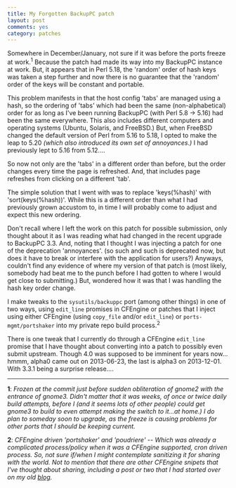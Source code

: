 ```yaml
---
title: My Forgotten BackupPC patch
layout: post
comments: yes
category: patches
---
```


Somewhere in December/January, not sure if it was before the ports freeze at work.<sup>1</sup>  Because the patch had made
its way into my BackupPC instance at work.  But, it appears that in Perl 5.18, the 'random' order of hash keys was taken a
step further and now there is no guarantee that the 'random' order of the keys will be constant and portable.

This problem manifests in that the host config 'tabs' are managed using a hash, so the ordering of 'tabs' which had been
the same (non-alphabetical) order for as long as I've been running BackupPC (with Perl 5.8 -> 5.16) had been the same
everywhere.  This also includes different computers and operating systems (Ubuntu, Solaris, and FreeBSD.)  But, when
FreeBSD changed the default version of Perl from 5.16 to 5.18, I opted to make the leap to 5.20 *(which also introduced its
own set of annoyances.)*  I had previously lept to 5.16 from 5.12....

So now not only are the 'tabs' in a different order than before, but the order changes every time the page is refreshed.
And, that includes page refreshes from clicking on a different 'tab'.

The simple solution that I went with was to replace 'keys(%hash)' with 'sort(keys(%hash))'.  While this is a different order
than what I had previously grown accustom to, in time I will probably come to adjust and expect this new ordering.

Don't recall where I left the work on this patch for possible submission, only thought about it as I was reading what had
changed in the recent upgrade to BackupPC 3.3.  And, noting that I thought I was injecting a patch for one of the
deprecation 'annoyances'. (so such and such is deprecated now, but does it have to break or interfere with the application
for users?)  Anyways, couldn't find any evidence of where my version of that patch is (most likely, somebody had beat me to
the punch before I had gotten to where I would get close to submitting.)  But, wondered how it was that I was handling the
hash key order change.

I make tweaks to the `sysutils/backuppc` port (among other things) in one of two ways, using `edit_line` promises in
CFEngine or patches that I inject using either CFEngine (using `copy_file` and/or `edit_line`) or `ports-mgmt/portshaker`
into my private repo build process.<sup>2</sup>

There is one tweak that I currently do through a CFEngine `edit_line` promise that I have thought about converting into a
patch to possibly even submit upstream.  Though 4.0 was supposed to be imminent for years now... hmmm, alpha0 came out on
2013-06-23, the last is alpha3 on 2013-12-01.  With 3.3.1 being a surprise release....

-----

**1**: _Frozen at the commit just before sudden obliteration of gnome2 with the entrance of gnome3.  Didn't matter that it
was weeks, of once or twice daily build attempts, before I (and it seems lots of other people) could get gnome3 to build to
even attempt making the switch to it...at home.)  I do plan to someday soon to upgrade, as the freeze is causing problems
for other ports that I should be keeping current._

**2**: _CFEngine driven 'portshaker' and 'poudriere' -- Which was already a complicated process/policy when it was a
CFEngine supported, cron driven process.  So, not sure if/when I might contemplate sanitizing it for sharing with the world.
Not to mention that there are other CFEngine snipets that I've thought about sharing, including a post or two that I had
started over on my old [blog](http://lawrencechen.net)._
